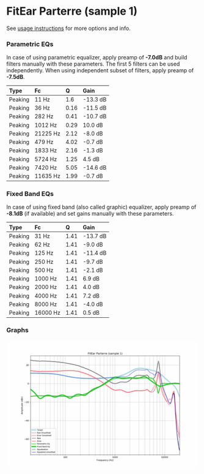 # FitEar Parterre (sample 1)
See [usage instructions](https://github.com/jaakkopasanen/AutoEq#usage) for more options and info.

### Parametric EQs
In case of using parametric equalizer, apply preamp of **-7.0dB** and build filters manually
with these parameters. The first 5 filters can be used independently.
When using independent subset of filters, apply preamp of **-7.5dB**.

| Type    | Fc       |    Q | Gain     |
|:--------|:---------|:-----|:---------|
| Peaking | 11 Hz    | 1.6  | -13.3 dB |
| Peaking | 36 Hz    | 0.16 | -11.5 dB |
| Peaking | 282 Hz   | 0.41 | -10.7 dB |
| Peaking | 1012 Hz  | 0.29 | 10.0 dB  |
| Peaking | 21225 Hz | 2.12 | -8.0 dB  |
| Peaking | 479 Hz   | 4.02 | -0.7 dB  |
| Peaking | 1833 Hz  | 2.16 | -1.3 dB  |
| Peaking | 5724 Hz  | 1.25 | 4.5 dB   |
| Peaking | 7420 Hz  | 5.05 | -14.6 dB |
| Peaking | 11635 Hz | 1.99 | -0.7 dB  |

### Fixed Band EQs
In case of using fixed band (also called graphic) equalizer, apply preamp of **-8.1dB**
(if available) and set gains manually with these parameters.

| Type    | Fc       |    Q | Gain     |
|:--------|:---------|:-----|:---------|
| Peaking | 31 Hz    | 1.41 | -13.7 dB |
| Peaking | 62 Hz    | 1.41 | -9.0 dB  |
| Peaking | 125 Hz   | 1.41 | -11.4 dB |
| Peaking | 250 Hz   | 1.41 | -9.7 dB  |
| Peaking | 500 Hz   | 1.41 | -2.1 dB  |
| Peaking | 1000 Hz  | 1.41 | 6.9 dB   |
| Peaking | 2000 Hz  | 1.41 | 4.0 dB   |
| Peaking | 4000 Hz  | 1.41 | 7.2 dB   |
| Peaking | 8000 Hz  | 1.41 | -4.0 dB  |
| Peaking | 16000 Hz | 1.41 | 0.5 dB   |

### Graphs
![](./FitEar%20Parterre%20(sample%201).png)